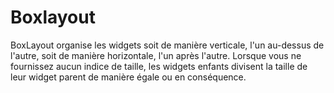 # Boxlayout
 

BoxLayout organise les widgets soit de manière verticale, l'un au-dessus de l'autre, soit de manière horizontale, l'un après l'autre. Lorsque vous ne fournissez aucun indice de taille, les widgets enfants divisent la taille de leur widget parent de manière égale ou en conséquence.